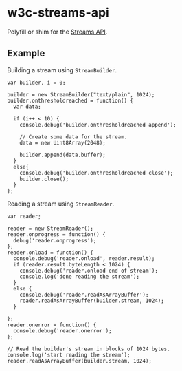 w3c-streams-api
===============

Polyfill or shim for the [Streams API](http://www.w3.org/TR/streams-api/).

## Example

Building a stream using `StreamBuilder`.

    var builder, i = 0;

    builder = new StreamBuilder("text/plain", 1024);
    builder.onthresholdreached = function() {
      var data;
    
      if (i++ < 10) {
        console.debug('builder.onthresholdreached append');
        
        // Create some data for the stream.
        data = new Uint8Array(2048);
        
        builder.append(data.buffer);
      }
      else{
        console.debug('builder.onthresholdreached close');
        builder.close();
      }
    };

Reading a stream using `StreamReader`.

    var reader;
    
    reader = new StreamReader();
    reader.onprogress = function() {
      debug('reader.onprogress');
    };
    reader.onload = function() {
      console.debug('reader.onload', reader.result);
      if (reader.result.byteLength < 1024) {
        console.debug('reader.onload end of stream');
        console.log('done reading the stream');
      }
      else {
        console.debug('reader.readAsArrayBuffer');
        reader.readAsArrayBuffer(builder.stream, 1024);
      }
      
    };
    reader.onerror = function() {
      console.debug('reader.onerror');
    };
    
    // Read the builder's stream in blocks of 1024 bytes.
    console.log('start reading the stream');
    reader.readAsArrayBuffer(builder.stream, 1024);
